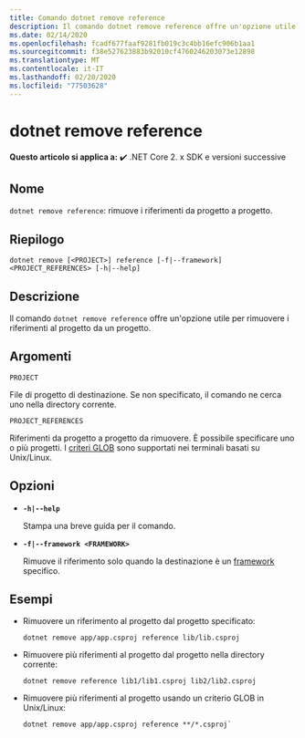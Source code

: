 ```yaml
---
title: Comando dotnet remove reference
description: Il comando dotnet remove reference offre un'opzione utile per rimuovere riferimenti da progetto a progetto.
ms.date: 02/14/2020
ms.openlocfilehash: fcadf677faaf9281fb019c3c4bb16efc906b1aa1
ms.sourcegitcommit: f38e527623883b92010cf4760246203073e12898
ms.translationtype: MT
ms.contentlocale: it-IT
ms.lasthandoff: 02/20/2020
ms.locfileid: "77503628"
---
```

# <a name="dotnet-remove-reference"></a>dotnet remove reference

**Questo articolo si applica a:** ✔️ .NET Core 2. x SDK e versioni successive

## <a name="name"></a>Nome

`dotnet remove reference`: rimuove i riferimenti da progetto a progetto.

## <a name="synopsis"></a>Riepilogo

```dotnetcli
dotnet remove [<PROJECT>] reference [-f|--framework] <PROJECT_REFERENCES> [-h|--help]
```

## <a name="description"></a>Descrizione

Il comando `dotnet remove reference` offre un'opzione utile per rimuovere i riferimenti al progetto da un progetto.

## <a name="arguments"></a>Argomenti

`PROJECT`

File di progetto di destinazione. Se non specificato, il comando ne cerca uno nella directory corrente.

`PROJECT_REFERENCES`

Riferimenti da progetto a progetto da rimuovere. È possibile specificare uno o più progetti. I [criteri GLOB](https://en.wikipedia.org/wiki/Glob_(programming)) sono supportati nei terminali basati su Unix/Linux.

## <a name="options"></a>Opzioni

- **`-h|--help`**

  Stampa una breve guida per il comando.

- **`-f|--framework <FRAMEWORK>`**

  Rimuove il riferimento solo quando la destinazione è un [framework](../../standard/frameworks.md) specifico.

## <a name="examples"></a>Esempi

- Rimuovere un riferimento al progetto dal progetto specificato:

  ```dotnetcli
  dotnet remove app/app.csproj reference lib/lib.csproj
  ```

- Rimuovere più riferimenti al progetto dal progetto nella directory corrente:

  ```dotnetcli
  dotnet remove reference lib1/lib1.csproj lib2/lib2.csproj
  ```

- Rimuovere più riferimenti al progetto usando un criterio GLOB in Unix/Linux:

  ```dotnetcli
  dotnet remove app/app.csproj reference **/*.csproj`
  ```
